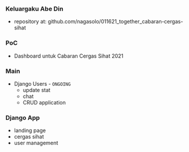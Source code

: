 ### Keluargaku Abe Din

- repository at: github.com/nagasolo/011621_together_cabaran-cergas-sihat


### PoC
- Dashboard untuk Cabaran Cergas Sihat 2021

### Main
- Django 
    Users - `ONGOING`
    - update stat
    - chat
    - CRUD application

### Django App
- landing page
- cergas sihat
- user management